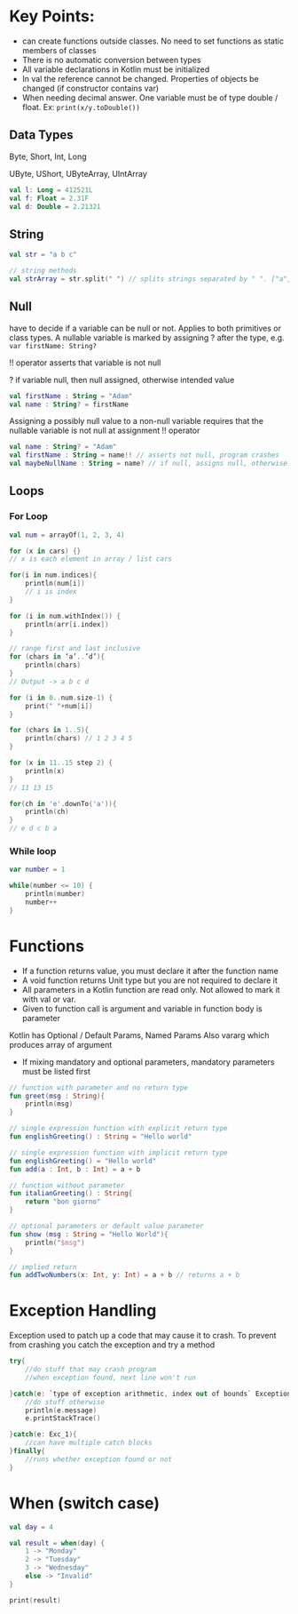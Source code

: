 # Key Points:
* can create functions outside classes. No need to set functions as static members of classes
* There is no automatic conversion between types
* All variable declarations in Kotlin must be initialized
* In val the reference cannot be changed. Properties of objects be changed (if constructor contains var)
* When needing decimal answer. One variable must be of type double / float. Ex: `print(x/y.toDouble())`

## Data Types
Byte, Short, Int, Long

UByte, UShort, UByteArray, UIntArray
```kotlin
val l: Long = 412521L
val f: Float = 2.31F
val d: Double = 2.21321
```

## String
```kotlin
val str = "a b c"

// string methods
val strArray = str.split(" ") // splits strings separated by " ". ["a", "b", "c"]
```
## Null
have to decide if a variable can be null or not. Applies to both primitives or class types. A nullable variable is marked by assigning ? after the type, e.g. `var firstName: String?`

!! operator asserts that variable is not null

? if variable null, then null assigned, otherwise intended value
```kotlin
val firstName : String = "Adam"
val name : String? = firstName
```
Assigning a possibly null value to a non-null variable requires that the nullable variable is not null at assignment !! operator
```kotlin
val name : String? = "Adam"
val firstName : String = name!! // asserts not null, program crashes
val maybeNullName : String = name? // if null, assigns null, otherwise value
```

## Loops
### For Loop
```kotlin
val num = arrayOf(1, 2, 3, 4)

for (x in cars) {}
// x is each element in array / list cars

for(i in num.indices){
  	println(num[i])
    // i is index
}

for (i in num.withIndex()) {
    println(arr[i.index])
}

// range first and last inclusive
for (chars in ‘a’..’d’){
	println(chars)
}
// Output -> a b c d

for (i in 0..num.size-1) {
    print(" "+num[i])
}

for (chars in 1..5){
	println(chars) // 1 2 3 4 5
}

for (x in 11..15 step 2) {
    println(x)
}
// 11 13 15

for(ch in 'e'.downTo('a')){
    println(ch)
}
// e d c b a
```

### While loop
```kotlin
var number = 1

while(number <= 10) {
    println(number)
    number++
}
```

# Functions

* If a function returns value, you must declare it after the function name
* A void function returns Unit type but you are not required to declare it
* All parameters in a Kotlin function are read only. Not allowed to mark it with val or var.
* Given to function call is argument and variable in function body is parameter

Kotlin has Optional / Default Params, Named Params
Also vararg which produces array of argument
* If mixing mandatory and optional parameters, mandatory parameters must be listed first
```kotlin
// function with parameter and no return type
fun greet(msg : String){
    println(msg)
}

// single expression function with explicit return type
fun englishGreeting() : String = "Hello world"

// single expression function with implicit return type
fun englishGreeting() = "Hello world"
fun add(a : Int, b : Int) = a + b

// function without parameter
fun italianGreeting() : String{
    return "bon giorno"
}

// optional parameters or default value parameter
fun show (msg : String = "Hello World"){
    println("$msg")
}

// implied return
fun addTwoNumbers(x: Int, y: Int) = a + b // returns a + b
```

# Exception Handling
Exception used to patch up a code that may cause it to crash. To prevent from crashing you catch the exception and try a method

```kotlin
try{
    //do stuff that may crash program
    //when exception found, next line won't run

}catch(e: `type of exception arithmetic, index out of bounds` Exception){
    //do stuff otherwise
    println(e.message)
    e.printStackTrace()

}catch(e: Exc_1){
    //can have multiple catch blocks
}finally{
    //runs whether exception found or not
}
```

# When (switch case)
```kotlin
val day = 4

val result = when(day) {
    1 -> "Monday"
    2 -> "Tuesday"
    3 -> "Wednesday"
    else -> "Invalid"
}

print(result)
```
